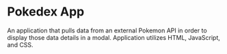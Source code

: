 # Pokedex App
An application that pulls data from an external Pokemon API in order to display those data details in a modal. Application utilizes HTML, JavaScript, and CSS.